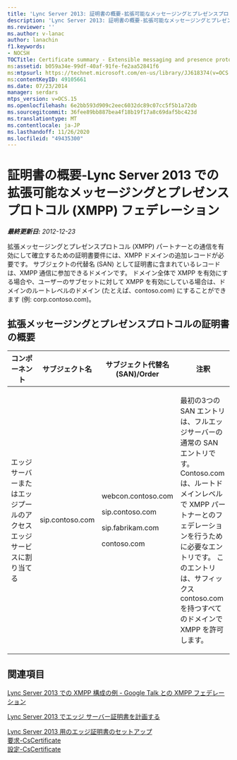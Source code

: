 ```yaml
---
title: 'Lync Server 2013: 証明書の概要-拡張可能なメッセージングとプレゼンスプロトコル (XMPP) フェデレーション'
description: 'Lync Server 2013: 証明書の概要-拡張可能なメッセージングとプレゼンスプロトコル (XMPP) フェデレーション。'
ms.reviewer: ''
ms.author: v-lanac
author: lanachin
f1.keywords:
- NOCSH
TOCTitle: Certificate summary - Extensible messaging and presence protocol (XMPP) federation
ms:assetid: b059a34e-99df-40af-91fe-fe2aa52841f6
ms:mtpsurl: https://technet.microsoft.com/en-us/library/JJ618374(v=OCS.15)
ms:contentKeyID: 49105661
ms.date: 07/23/2014
manager: serdars
mtps_version: v=OCS.15
ms.openlocfilehash: 6e2bb593d909c2eec6032dc89c07cc5f5b1a72db
ms.sourcegitcommit: 36fee89bb887bea4f18b19f17a8c69daf5bc423d
ms.translationtype: MT
ms.contentlocale: ja-JP
ms.lasthandoff: 11/26/2020
ms.locfileid: "49435300"
---
```

# <a name="certificate-summary---extensible-messaging-and-presence-protocol-xmpp-federation-in-lync-server-2013"></a>証明書の概要-Lync Server 2013 での拡張可能なメッセージングとプレゼンスプロトコル (XMPP) フェデレーション

<div data-xmlns="http://www.w3.org/1999/xhtml">

<div class="topic" data-xmlns="http://www.w3.org/1999/xhtml" data-msxsl="urn:schemas-microsoft-com:xslt" data-cs="https://msdn.microsoft.com/">

<div data-asp="https://msdn2.microsoft.com/asp">



</div>

<div id="mainSection">

<div id="mainBody">

<span> </span>

_**最終更新日:** 2012-12-23_

拡張メッセージングとプレゼンスプロトコル (XMPP) パートナーとの通信を有効にして確立するための証明書要件には、XMPP ドメインの追加レコードが必要です。 サブジェクトの代替名 (SAN) として証明書に含まれているレコードは、XMPP 通信に参加できるドメインです。 ドメイン全体で XMPP を有効にする場合や、ユーザーのサブセットに対して XMPP を有効にしている場合は、ドメインのルートレベルのドメイン (たとえば、contoso.com) にすることができます (例: corp.contoso.com)。

<div>

## <a name="certificate-summary-for-extensible-messaging-and-presence-protocol"></a>拡張メッセージングとプレゼンスプロトコルの証明書の概要


<table>
<colgroup>
<col style="width: 25%" />
<col style="width: 25%" />
<col style="width: 25%" />
<col style="width: 25%" />
</colgroup>
<thead>
<tr class="header">
<th>コンポーネント</th>
<th>サブジェクト名</th>
<th>サブジェクト代替名 (SAN)/Order</th>
<th>注釈</th>
</tr>
</thead>
<tbody>
<tr class="odd">
<td><p>エッジサーバーまたはエッジプールのアクセスエッジサービスに割り当てる</p></td>
<td><p>sip.contoso.com</p></td>
<td><p>webcon.contoso.com</p>
<p>sip.contoso.com</p>
<p>sip.fabrikam.com</p>
<p>contoso.com</p></td>
<td><p>最初の3つの SAN エントリは、フルエッジサーバーの通常の SAN エントリです。 Contoso.com は、ルートドメインレベルで XMPP パートナーとのフェデレーションを行うために必要なエントリです。 このエントリは、サフィックス contoso.com を持つすべてのドメインで XMPP を許可します。</p></td>
</tr>
</tbody>
</table>


</div>

<div>

## <a name="see-also"></a>関連項目


[Lync Server 2013 での XMPP 構成の例  - Google Talk との XMPP フェデレーション](lync-server-2013-example-xmpp-configuration-–-xmpp-federation-with-google-talk.md)  


[Lync Server 2013 でエッジ サーバー証明書を計画する](lync-server-2013-plan-for-edge-server-certificates.md)  


[Lync Server 2013 用のエッジ証明書のセットアップ](lync-server-2013-set-up-edge-certificates.md)  
[要求-CsCertificate](https://docs.microsoft.com/powershell/module/skype/Request-CsCertificate)  
[設定-CsCertificate](https://docs.microsoft.com/powershell/module/skype/Set-CsCertificate)  
  

</div>

</div>

<span> </span>

</div>

</div>

</div>

